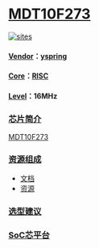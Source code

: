 ﻿# [MDT10F273](https://github.com/SoCXin/MDT10F273)

[![sites](http://182.61.61.133/link/resources/SoC.png)](http://www.SoC.Xin)

#### [Vendor](https://github.com/SoCXin/Vendor)：[yspring](http://www.yspringtech.com/list/?134_1.html)
#### [Core](https://github.com/SoCXin/STM8)：[RISC](https://github.com/SoCXin/RISC)
#### [Level](https://github.com/SoCXin/Level)：16MHz

### [芯片简介](https://github.com/SoCXin/MDT10F273)

[MDT10F273](https://github.com/SoCXin/MDT10F273)

### [资源组成](https://github.com/SoCXin/MDT10F273)

* [文档](docs/)
* [资源](src/)

### [选型建议](https://github.com/SoCXin)


###  [SoC芯平台](http://www.SoC.Xin)
